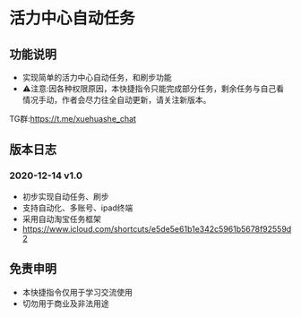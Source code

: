 # 活力中心自动任务

## 功能说明

* 实现简单的活力中心自动任务，和刷步功能
* ⚠️注意:因各种权限原因，本快捷指令只能完成部分任务，剩余任务与自己看情况手动，作者会尽力往全自动更新，请关注新版本。

TG群:https://t.me/xuehuashe_chat

## 版本日志

### 2020-12-14 v1.0
* 初步实现自动任务、刷步
* 支持自动化、多账号、ipad终端
* 采用自动淘宝任务框架
* https://www.icloud.com/shortcuts/e5de5e61b1e342c5961b5678f92559d2

## 免责申明
* 本快捷指令仅用于学习交流使用
* 切勿用于商业及非法用途
